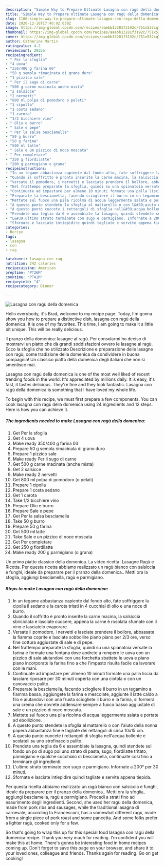 ```yaml
---
description: "Simple Way to Prepare Ultimate Lasagna con ragù della domenica"
title: "Simple Way to Prepare Ultimate Lasagna con ragù della domenica"
slug: 1106-simple-way-to-prepare-ultimate-lasagna-con-ragu-della-domenica
date: 2020-12-16T17:40:02.638Z
image: https://img-global.cpcdn.com/recipes/aaebb13281f3192c/751x532cq70/lasagna-con-ragu-della-domenica-recipe-main-photo.jpg
thumbnail: https://img-global.cpcdn.com/recipes/aaebb13281f3192c/751x532cq70/lasagna-con-ragu-della-domenica-recipe-main-photo.jpg
cover: https://img-global.cpcdn.com/recipes/aaebb13281f3192c/751x532cq70/lasagna-con-ragu-della-domenica-recipe-main-photo.jpg
author: Catherine Martin
ratingvalue: 4.2
reviewcount: 29356
recipeingredient:
- " Per la sfoglia"
- "4 uova"
- "350/400 g farina 00"
- "50 g semola rimacinata di grano duro"
- "1 pizzico sale"
- " Per il sugo di carne"
- "500 g carne macinata anche mista"
- "2 salsicce"
- "2 nervetti"
- "800 ml polpa di pomodoro o pelati"
- "1 cipolla"
- "1 costa sedano"
- "1 carota"
- "1/2 bicchiere vino"
- " Olio e burro"
- " Sale e pepe"
- " Per la salsa besciamella"
- "50 g burro"
- "50 g farina"
- "500 ml latte"
- " Sale e un pizzico di noce moscata"
- " Per completare"
- "250 g fiordilatte"
- "200 g parmigiano o grana"
recipeinstructions:
- "In un tegame abbastanza capiente dal fondo alto, fate soffriggere la cipolla il sedano e la carota tritati in 4 cucchiai di olio e una noce di burro."
- "Quando il soffritto è pronto inserite la carne macina, la salsiccia sbriciolata e lasciate cuocere, appena la carne è rosolata sfumate con il vino e lasciatelo evaporare."
- "Versate il pomodoro, i nervetti e lasciate prendere il bollore, abbassate la fiamma coprite e lasciate sobbollire piano piano per 2/3 ore, verso fine cottura aggiustate di sale e di pepe."
- "Nel frattempo preparate la sfoglia, quindi su una spianatoia versate la farina e formate una fontana dove andrete a rompere le uova con un pizzico di sale aiutandovi con una forchetta sbattete le uova e piano piano incorporate la farina fino a che l&#39;impasto risulta facile da lavorare con le mani."
- "Continuate ad impastare per almeno 10 minuti formate una palla liscia da lasciare riposare per 30 minuti coperta con una ciotola o con un canovaccio pulito."
- "Preparate la besciamella, facendo sciogliere il burro in un tegamino a fiamma bassa, aggiungete la farina e mescolate, aggiunte il latte caldo a filo e aiutandovi con una frusta sciogliete il burro e la farina, si formerà una crema che dovrete addensare sempre a fuoco basso aggiustate di sale e un pizzico di noce moscata."
- "Mettete sul fuoco una pila ricolma di acqua leggermente salata e portate ad ebollizione."
- "A questo punto stendete la sfoglia al mattarello o con l&#39;aiuto della nonna papera abbastanza fine e tagliate dei rettangoli di circa 10x15 cm."
- "A questo punto cuocete i rettangoli di sfoglia nell&#39;acqua bollente e scolateli su uno strofinaccio pulito."
- "Prendete una teglia da 6 e assemblate la lasagna, quindi stendete sul fondo un po di sugo poi uno strato di pasta, sugo, fiordilatte tritato, parmigiano e qualche cucchiaio di besciamella, continuate così fino a terminare gli ingredienti."
- "L&#39;ultimo strato terminate con sugo e parmigiano. Infornate a 200° per 30 minuti."
- "Sfornate e lasciate intiepidire quindi tagliate e servite appena tiepida."
categories:
- Recipe
tags:
- lasagna
- con
- rag

katakunci: lasagna con rag 
nutrition: 242 calories
recipecuisine: American
preptime: "PT26M"
cooktime: "PT41M"
recipeyield: "4"
recipecategory: Dinner

---
```



![Lasagna con ragù della domenica](https://img-global.cpcdn.com/recipes/aaebb13281f3192c/751x532cq70/lasagna-con-ragu-della-domenica-recipe-main-photo.jpg)

Hello everybody, it's Brad, welcome to my recipe page. Today, I'm gonna show you how to prepare a distinctive dish, lasagna con ragù della domenica. It is one of my favorites. This time, I am going to make it a little bit unique. This will be really delicious.

Il pranzo della domenica: lasagne al ragù. Per consolarmi ho deciso di mostrarvi un piatto che dà grandi soddisfazioni ovvero le lasagne al ragù. Ecco la sfoglia che ho utilizzato Descrizione e preparazione delle lasagne con ragù, come tradizione della domenica da condividere in buona compagnia! Un classico piatto della domenica degli italiani che non si smentisce mai.

Lasagna con ragù della domenica is one of the most well liked of recent trending foods in the world. It's appreciated by millions daily. It is easy, it's fast, it tastes delicious. They're fine and they look fantastic. Lasagna con ragù della domenica is something that I have loved my whole life.


To begin with this recipe, we must first prepare a few components. You can cook lasagna con ragù della domenica using 24 ingredients and 12 steps. Here is how you can achieve it.

<!--inarticleads1-->

##### The ingredients needed to make Lasagna con ragù della domenica:

1. Get  Per la sfoglia
1. Get 4 uova
1. Make ready 350/400 g farina 00
1. Prepare 50 g semola rimacinata di grano duro
1. Prepare 1 pizzico sale
1. Make ready  Per il sugo di carne
1. Get 500 g carne macinata (anche mista)
1. Get 2 salsicce
1. Make ready 2 nervetti
1. Get 800 ml polpa di pomodoro (o pelati)
1. Prepare 1 cipolla
1. Prepare 1 costa sedano
1. Get 1 carota
1. Take 1/2 bicchiere vino
1. Prepare  Olio e burro
1. Prepare  Sale e pepe
1. Get  Per la salsa besciamella
1. Take 50 g burro
1. Prepare 50 g farina
1. Get 500 ml latte
1. Take  Sale e un pizzico di noce moscata
1. Get  Per completare
1. Get 250 g fiordilatte
1. Make ready 200 g parmigiano (o grana)


Un primo piatto classico della domenica. La video ricetta: Lasagne Ragù e Ricotta. Per questa ricetta abbiamo realizzato un ragù bianco con salsiccia e funghi, ideale da preparare per il pranzo della domenica.. Metti ora la sfoglia, aggiungi besciamella, ragù e parmigiano. 

<!--inarticleads2-->

##### Steps to make Lasagna con ragù della domenica:

1. In un tegame abbastanza capiente dal fondo alto, fate soffriggere la cipolla il sedano e la carota tritati in 4 cucchiai di olio e una noce di burro.
1. Quando il soffritto è pronto inserite la carne macina, la salsiccia sbriciolata e lasciate cuocere, appena la carne è rosolata sfumate con il vino e lasciatelo evaporare.
1. Versate il pomodoro, i nervetti e lasciate prendere il bollore, abbassate la fiamma coprite e lasciate sobbollire piano piano per 2/3 ore, verso fine cottura aggiustate di sale e di pepe.
1. Nel frattempo preparate la sfoglia, quindi su una spianatoia versate la farina e formate una fontana dove andrete a rompere le uova con un pizzico di sale aiutandovi con una forchetta sbattete le uova e piano piano incorporate la farina fino a che l&#39;impasto risulta facile da lavorare con le mani.
1. Continuate ad impastare per almeno 10 minuti formate una palla liscia da lasciare riposare per 30 minuti coperta con una ciotola o con un canovaccio pulito.
1. Preparate la besciamella, facendo sciogliere il burro in un tegamino a fiamma bassa, aggiungete la farina e mescolate, aggiunte il latte caldo a filo e aiutandovi con una frusta sciogliete il burro e la farina, si formerà una crema che dovrete addensare sempre a fuoco basso aggiustate di sale e un pizzico di noce moscata.
1. Mettete sul fuoco una pila ricolma di acqua leggermente salata e portate ad ebollizione.
1. A questo punto stendete la sfoglia al mattarello o con l&#39;aiuto della nonna papera abbastanza fine e tagliate dei rettangoli di circa 10x15 cm.
1. A questo punto cuocete i rettangoli di sfoglia nell&#39;acqua bollente e scolateli su uno strofinaccio pulito.
1. Prendete una teglia da 6 e assemblate la lasagna, quindi stendete sul fondo un po di sugo poi uno strato di pasta, sugo, fiordilatte tritato, parmigiano e qualche cucchiaio di besciamella, continuate così fino a terminare gli ingredienti.
1. L&#39;ultimo strato terminate con sugo e parmigiano. Infornate a 200° per 30 minuti.
1. Sfornate e lasciate intiepidire quindi tagliate e servite appena tiepida.


Per questa ricetta abbiamo realizzato un ragù bianco con salsiccia e funghi, ideale da preparare per il pranzo della domenica.. Metti ora la sfoglia, aggiungi besciamella, ragù e parmigiano. Procedi a strati fino ad esaurimento degli ingredienti. Second, she used her ragù della domenica, made from pork ribs and sausages, while the traditional lasagna di carnevale, according to Francesconi, has a somewhat different ragù, made from a single piece of pork roast and some pancetta. And some folks prefer a lighter ragù, cooked only for a few. 

So that's going to wrap this up for this special food lasagna con ragù della domenica recipe. Thank you very much for reading. I'm confident you will make this at home. There's gonna be interesting food in home recipes coming up. Don't forget to save this page on your browser, and share it to your loved ones, colleague and friends. Thanks again for reading. Go on get cooking!
